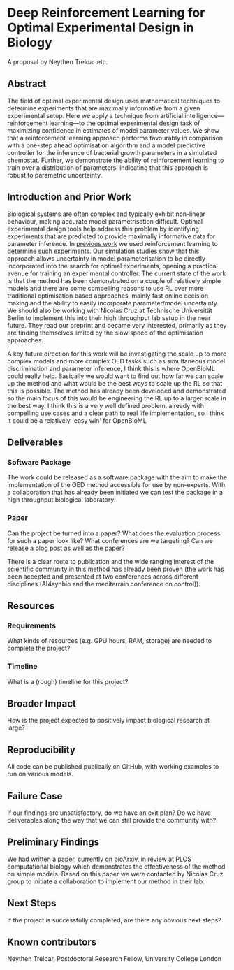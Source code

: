 # Deep Reinforcement Learning for Optimal Experimental Design in Biology

A proposal by Neythen Treloar etc.

## Abstract


The field of optimal experimental design uses mathematical techniques to determine experiments that are maximally informative from a given experimental setup. Here we apply a technique from artificial intelligence—reinforcement learning—to the optimal experimental design task of maximizing confidence in estimates of model parameter values. We show that a reinforcement learning approach performs favourably in comparison with a one-step ahead optimisation algorithm and a model predictive controller for the inference of bacterial growth parameters in a simulated chemostat. Further, we demonstrate the ability of reinforcement learning to train over a distribution of parameters, indicating that this approach is robust to parametric uncertainty.

## Introduction and Prior Work


Biological systems are often complex and typically exhibit non-linear behaviour, making accurate model parametrisation difficult. Optimal experimental design tools help address this problem by identifying experiments that are predicted to provide maximally informative data for parameter inference. In [previous work](https://www.biorxiv.org/content/10.1101/2022.05.09.491138v1.abstract) we used reinforcement learning to determine such experiments. Our simulation studies show that this approach allows uncertainty in model parameterisation to be directly incorporated into the search for optimal experiments, opening a practical avenue for training an experimental controller. 
The current state of the work is that the method has been demonstrated on a couple of relatively simple models and there are some compelling reasons to use RL over more traditional optimisation based approaches, mainly fast online decision making and the ability to easily incorporate parameter/model uncertainty. We should also be working with Nicolas Cruz at Technische Universität Berlin to implement this into their high throughput lab setup in the near future. They read our preprint and became very interested, primarily as they are finding themselves limited by the slow speed of the optimisation approaches.

A key future direction for this work will be investigating the scale up to more complex models and more complex OED tasks such as simultaneous model discrimination and parameter inference, I think this is where OpenBioML could really help. Basically we would want to find out how far we can scale up the method and what would be the best ways to scale up the RL so that this is possible. The method has already been developed and demonstrated so the main focus of this would be engineering the RL up to a larger scale in the best way. I think this is a very well defined problem, already with compelling use cases and a clear path to real life implementation, so I think it could be a relatively 'easy win' for OpenBioML

## Deliverables

### Software Package

The work could be released as a software package with the aim to make the implementation of the OED method accessible for use by non-experts. With a collaboration that has already been initiated we can test the package in a high throughput biological laboratory. 

### Paper

Can the project be turned into a paper? What does the evaluation process for such a paper look like? What conferences are we targeting? Can we release a blog post as well as the paper?


There is a clear route to publication and the wide ranging interest of the scientific community in this method has already been proven (the work has been accepted and presented at two conferences across different disciplines (AI4synbio and the mediterrain conference on control)). 

## Resources

### Requirements

What kinds of resources (e.g. GPU hours, RAM, storage) are needed to complete the project?

### Timeline

What is a (rough) timeline for this project?

## Broader Impact

How is the project expected to positively impact biological research at large?

## Reproducibility

All code can be published publically on GitHub, with working examples to run on various models. 

## Failure Case

If our findings are unsatisfactory, do we have an exit plan? Do we have deliverables along the way that we can still provide the community with?

## Preliminary Findings

We had written a [paper](https://www.biorxiv.org/content/10.1101/2022.05.09.491138v1.abstract), currently on bioArxiv, in review at PLOS computational biology which demonstrates the effectiveness of the method on simple models. Based on this paper we were contacted by Nicolas Cruz group to initiate a collaboration to implement our method in their lab. 


## Next Steps

If the project is successfully completed, are there any obvious next steps?

## Known contributors

Neythen Treloar, Postdoctoral Research Fellow, University College London

